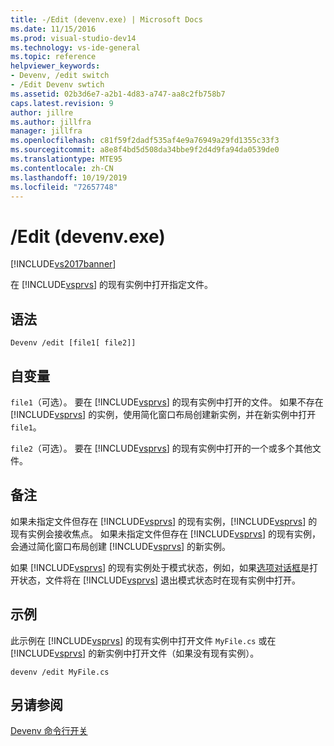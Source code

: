 ```yaml
---
title: -/Edit (devenv.exe) | Microsoft Docs
ms.date: 11/15/2016
ms.prod: visual-studio-dev14
ms.technology: vs-ide-general
ms.topic: reference
helpviewer_keywords:
- Devenv, /edit switch
- /Edit Devenv swtich
ms.assetid: 02b3d6e7-a2b1-4d83-a747-aa8c2fb758b7
caps.latest.revision: 9
author: jillre
ms.author: jillfra
manager: jillfra
ms.openlocfilehash: c81f59f2dadf535af4e9a76949a29fd1355c33f3
ms.sourcegitcommit: a8e8f4bd5d508da34bbe9f2d4d9fa94da0539de0
ms.translationtype: MTE95
ms.contentlocale: zh-CN
ms.lasthandoff: 10/19/2019
ms.locfileid: "72657748"
---
```

# <a name="edit-devenvexe"></a>/Edit (devenv.exe)
[!INCLUDE[vs2017banner](../../includes/vs2017banner.md)]

在 [!INCLUDE[vsprvs](../../includes/vsprvs-md.md)] 的现有实例中打开指定文件。

## <a name="syntax"></a>语法

```
Devenv /edit [file1[ file2]]
```

## <a name="arguments"></a>自变量
 `file1`（可选）。 要在 [!INCLUDE[vsprvs](../../includes/vsprvs-md.md)] 的现有实例中打开的文件。 如果不存在 [!INCLUDE[vsprvs](../../includes/vsprvs-md.md)] 的实例，使用简化窗口布局创建新实例，并在新实例中打开 `file1`。

 `file2`（可选）。 要在 [!INCLUDE[vsprvs](../../includes/vsprvs-md.md)] 的现有实例中打开的一个或多个其他文件。

## <a name="remarks"></a>备注
 如果未指定文件但存在 [!INCLUDE[vsprvs](../../includes/vsprvs-md.md)] 的现有实例，[!INCLUDE[vsprvs](../../includes/vsprvs-md.md)] 的现有实例会接收焦点。 如果未指定文件但存在 [!INCLUDE[vsprvs](../../includes/vsprvs-md.md)] 的现有实例，会通过简化窗口布局创建 [!INCLUDE[vsprvs](../../includes/vsprvs-md.md)] 的新实例。

 如果 [!INCLUDE[vsprvs](../../includes/vsprvs-md.md)] 的现有实例处于模式状态，例如，如果[选项对话框](../../ide/reference/options-dialog-box-visual-studio.md)是打开状态，文件将在 [!INCLUDE[vsprvs](../../includes/vsprvs-md.md)] 退出模式状态时在现有实例中打开。

## <a name="example"></a>示例
 此示例在 [!INCLUDE[vsprvs](../../includes/vsprvs-md.md)] 的现有实例中打开文件 `MyFile.cs` 或在 [!INCLUDE[vsprvs](../../includes/vsprvs-md.md)] 的新实例中打开文件（如果没有现有实例）。

```
devenv /edit MyFile.cs
```

## <a name="see-also"></a>另请参阅
 [Devenv 命令行开关](../../ide/reference/devenv-command-line-switches.md)

